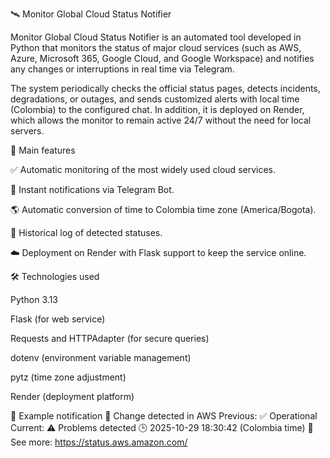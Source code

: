 🛰️ Monitor Global Cloud Status Notifier

Monitor Global Cloud Status Notifier is an automated tool developed in Python that monitors the status of major cloud services (such as AWS, Azure, Microsoft 365, Google Cloud, and Google Workspace) and notifies any changes or interruptions in real time via Telegram.

The system periodically checks the official status pages, detects incidents, degradations, or outages, and sends customized alerts with local time (Colombia) to the configured chat. In addition, it is deployed on Render, which allows the monitor to remain active 24/7 without the need for local servers.

🚀 Main features

✅ Automatic monitoring of the most widely used cloud services.

🔔 Instant notifications via Telegram Bot.

🌎 Automatic conversion of time to Colombia time zone (America/Bogota).

💾 Historical log of detected statuses.

☁️ Deployment on Render with Flask support to keep the service online.

🛠️ Technologies used

Python 3.13

Flask (for web service)

Requests and HTTPAdapter (for secure queries)

dotenv (environment variable management)

pytz (time zone adjustment)

Render (deployment platform)

📩 Example notification 🚨 Change detected in AWS Previous: ✅ Operational Current: ⚠️ Problems detected 🕒 2025-10-29 18:30:42 (Colombia time) 🔗 See more: https://status.aws.amazon.com/
